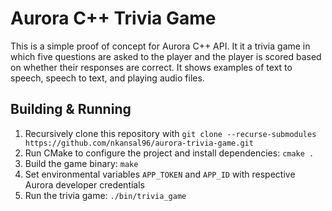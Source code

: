 # Aurora C++ Trivia Game

This is a simple proof of concept for Aurora C++ API. It it a trivia game in which five questions are asked to the player and the player is scored based on whether their responses are correct. It shows examples of text to speech, speech to text, and playing audio files.

## Building & Running

1. Recursively clone this repository with `git clone --recurse-submodules https://github.com/nkansal96/aurora-trivia-game.git`
2. Run CMake to configure the project and install dependencies: `cmake .`
3. Build the game binary: `make` 
4. Set environmental variables `APP_TOKEN` and `APP_ID` with respective Aurora developer credentials
5. Run the trivia game: `./bin/trivia_game`
